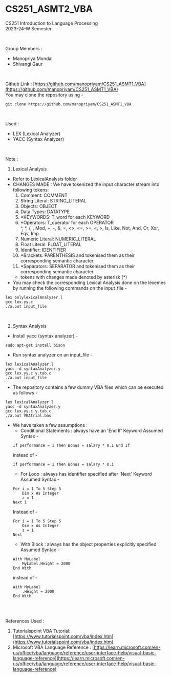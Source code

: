 # CS251_ASMT2_VBA

CS251 Introduction to Language Processing <br>
2023-24-W Semester <br>

<br>

Group Members : <br>
- Manopriya Mondal <br>
- Shivangi Gaur <br>

<br>

Github Link : [https://github.com/manopriyam/CS251_ASMT1_VBA](https://github.com/manopriyam/CS251_ASMT1_VBA) <br>
You may clone the repository using -
```
git clone https://github.com/manopriyam/CS251_ASMT1_VBA
```

<br>

Used : <br>
- LEX (Lexical Analyzer) <br>
- YACC (Syntax Analyzer) <br>

<br>

Note : <br>
1. Lexical Analysis <br>
- Refer to LexicalAnalysis folder
- CHANGES MADE : We have tokenized the input character stream into following tokens:
    1. Comment: COMMENT	
    2. String Literal: STRING_LITERAL
    3. Objects: OBJECT
    4. Data Types: DATATYPE
    5. *KEYWORDS: T_word for each KEYWORD
    6. *Operators: T_operator for each OPERATOR <br>
        ^, *, /, \, Mod, +, -, &, =, <>, <=, >=, <, >, Is, Like, Not, And, Or, Xor, Eqv, Imp
    7. Numeric Literal: NUMERIC_LITERAL
    8. Float Literal: FLOAT_LITERAL
    9. Identifier: IDENTIFIER
    10. *Brackets: PARENTHESIS and tokenised them as their corresponding semantic character
    11. *Separators: SEPARATOR and tokenised them as their corresponding semantic character
    - tokens with changes made denoted by asterisk (*)
- You may check the corresponding Lexical Analysis done on the lexemes by running the following commands on the input_file -
```
lex onlylexicalAnalyzer.l
gcc lex.yy.c
./a.out input_file
```

<br>

2. Syntax Analysis <br>
- Install yacc (syntax analyzer) -
```
sudo apt-get install bison
```
- Run syntax analyzer on an input_file -
```
lex lexicalAnalyzer.l
yacc -d syntaxAnalyzer.y
gcc lex.yy.c y.tab.c
./a.out input_file
```
- The repository contains a few dummy VBA files which can be executed as follows - 
```
lex lexicalAnalyzer.l
yacc -d syntaxAnalyzer.y
gcc lex.yy.c y.tab.c
./a.out VBAtrial.bas
```
- We have taken a few assumptions :
    - Conditional Statements : always have an 'End If' Keyword 
    Assumed Syntax -
    ```
    If performance = 1 Then Bonus = salary * 0.1 End If 
    ```
    instead of -
    ```
    If performance = 1 Then Bonus = salary * 0.1  
    ```
    - For Loop : always has identifier specified after 'Next' Keyword 
    Assumed Syntax -
    ```
    For i = 1 To 5 Step 5   
        Dim x As Integer
        z = 1 
    Next i
    ```
    Instead of -
    ```
    For i = 1 To 5 Step 5   
        Dim x As Integer
        z = 1 
    Next 
    ```
    - With Block : always has the object properties explicitly specified
    Assumed Syntax -
    ```
    With MyLabel 
        MyLabel.Height = 2000 
    End With
    ```
    instead of -
    ```
    With MyLabel 
        .Height = 2000 
    End With
    ```
<br>
<br>

References Used : <br>
1. Tutorialspoint VBA Tutorial: [https://www.tutorialspoint.com/vba/index.htm](https://www.tutorialspoint.com/vba/index.htm) 
2. Microsoft VBA Language Reference : [https://learn.microsoft.com/en-us/office/vba/language/reference/user-interface-help/visual-basic-language-reference](https://learn.microsoft.com/en-us/office/vba/language/reference/user-interface-help/visual-basic-language-reference)
